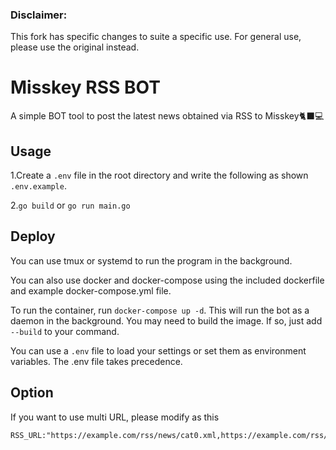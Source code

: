 ### Disclaimer: 
This fork has specific changes to suite a specific use. For general use, please use the original instead.


# Misskey RSS BOT
A simple BOT tool to post the latest news obtained via RSS to Misskey🐈‍⬛💻

## Usage

1.Create a `.env` file in the root directory and write the following as shown `.env.example`.

2.`go build` or `go run main.go`


## Deploy

You can use tmux or systemd to run the program in the background.

You can also use docker and docker-compose using the included dockerfile and example docker-compose.yml file.

To run the container, run `docker-compose up -d`. This will run the bot as a daemon in the background.
You may need to build the image. If so, just add `--build` to your command.


You can use a `.env` file to load your settings or set them as environment variables. The .env file takes precedence.


## Option

If you want to use multi URL, please modify as this 

```dotenv
RSS_URL:"https://example.com/rss/news/cat0.xml,https://example.com/rss/news/cat1.xml,https://example.com/rss/news/cat2.xml"
```
